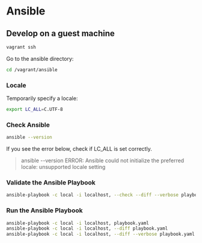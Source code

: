 # Ansible

## Develop on a guest machine

```bash
vagrant ssh
```

Go to the ansible directory:

```bash
cd /vagrant/ansible
```

### Locale

Temporarily specify a locale:

```bash
export LC_ALL=C.UTF-8
```

### Check Ansible

```bash
ansible --version
```

If you see the error below, check if LC_ALL is set correctly.

> ansible --version
> ERROR: Ansible could not initialize the preferred locale: unsupported locale setting

### Validate the Ansible Playbook

```bash
ansible-playbook -c local -i localhost, --check --diff --verbose playbook.yaml
```

### Run the Ansible Playbook

```bash
ansible-playbook -c local -i localhost, playbook.yaml
ansible-playbook -c local -i localhost, --diff playbook.yaml
ansible-playbook -c local -i localhost, --diff --verbose playbook.yaml
```


